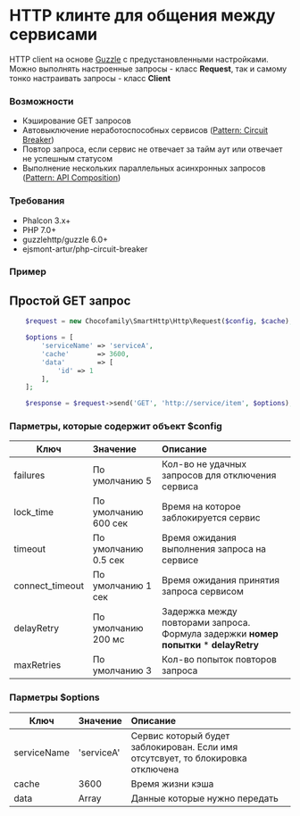 # HTTP клинте для общения между сервисами
HTTP client на основе [Guzzle](https://github.com/guzzle/guzzle) с предустановленными настройками. Можно выполнять 
настроенные запросы - класс **Request**, так и самому тонко настраивать запросы - класс **Client**

### Возможности
- Кэширование GET запросов
- Автовыключение неработоспособных сервисов ([Pattern: Circuit Breaker](https://microservices.io/patterns/reliability/circuit-breaker.html))
- Повтор запроса, если сервис не отвечает за тайм аут или отвечает не успешным статусом
- Выполнение нескольких параллельных асинхронных запросов ([Pattern: API Composition](https://microservices.io/patterns/data/api-composition.html))

### Требования
- Phalcon 3.x+
- PHP 7.0+
- guzzlehttp/guzzle 6.0+
- ejsmont-artur/php-circuit-breaker


### Пример

## Простой GET запрос
```php
    $request = new Chocofamily\SmartHttp\Http\Request($config, $cache);

    $options = [
        'serviceName' => 'serviceA',
        'cache'       => 3600,
        'data'        => [
            'id' => 1
        ],
    ];

    $response = $request->send('GET', 'http://service/item', $options);
```

### Парметры, которые содержит объект $config

| Ключ            | Значение              | Описание  |
| --------------- |:----------------------| :---------|
| failures        | По умолчанию 5        | Кол-во не удачных запросов для отключения сервиса |
| lock_time       | По умолчанию 600 cек  | Время на которое заблокируется сервис |
| timeout         | По умолчанию 0.5 сек  | Время ожидания выполнения запроса на сервисе |
| connect_timeout | По умолчанию 1 сек    | Время ожидания принятия запроса сервисом |
| delayRetry      | По умолчанию 200 мс   | Задержка между повторами запроса. Формула задержки **номер попытки** * **delayRetry** |
| maxRetries      | По умолчанию 3        | Кол-во попыток повторов запроса |

### Парметры $options
| Ключ            | Значение              | Описание  |
| --------------- |:----------------------| :---------|
| serviceName     | 'serviceA'            | Сервис который будет заблокирован. Если имя отсутсвует, то блокировка отключена |
| cache           | 3600                  | Время жизни кэша |
| data            | Array                 | Данные которые нужно передать |
